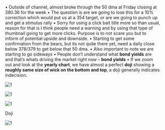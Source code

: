 •	Outside of channel, almost broke through the 50 dma at Friday closing at 380.36 for the week
•	The question is are we going to lose this for a 10% correction which would put us at a 354 target, or are we going to punch up and get a stimulus rally
•	Sorry for using a click bait title more so than usual, reason for that is I think people need a warning and by using that type of thumbnail going to get more clicks. Purpose is to not scare you but to inform of potential upside and downside.
•	Starting to get some confirmation from the bears, but its not quite there yet, need a daily close below $378/$379 to get below that 50 dma.
•	Also important to note we are starting to go sideways
•	People don’t understand what **bond yields** are and that’s whats driving the market right now – **bond yields**
•	If we zoom out and look at the **yearly chart**, we have almost a perfect **doji** showing a **roughly same size of wick on the bottom and top**, a doji generally indicates indecision. 

![1](https://imgur.com/xbwx3t7.png)

![1](https://imgur.com/whCtqRO.png)

![1](https://imgur.com/4heSUIZ.png)

Doji

![1](https://imgur.com/fd1GMFY.png)
